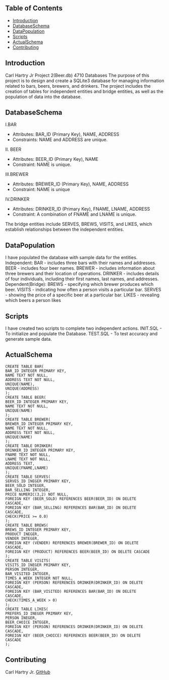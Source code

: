 ## Table of Contents
- [Introduction](#Introduction)
- [DatabaseSchema](#DatabaseSchema)
- [DataPopulation](#DataPopulation)
- [Scripts](#Scripts)
- [ActualSchema](#ActualSchema)
- [Contributing](#contributing)


## Introduction
Carl Hartry Jr Project 2(Beer.db) 4710 Databases
The purpose of this project is to design and create a SQLite3 database for managing
information related to bars, beers, brewers, and drinkers. The project includes the creation of
tables for independent entities and bridge entities, as well as the population of data into the
database.
## DatabaseSchema
I.BAR
- Attributes: BAR_ID (Primary Key), NAME, ADDRESS
- Constraints: NAME and ADDRESS are unique.
  
II. BEER
- Attributes: BEER_ID (Primary Key), NAME
- Constraint: NAME is unique.
  
III.BREWER
- Attributes: BREWER_ID (Primary Key), NAME, ADDRESS
- Constraint: NAME is unique
  
IV.DRINKER
- Attributes: DRINKER_ID (Primary Key), FNAME, LNAME, ADDRESS
- Constraint: A combination of FNAME and LNAME is unique.
  
The bridge entities include SERVES, BREWS, VISITS, and LIKES, which establish
relationships between the independent entities.
## DataPopulation
I have populated the database with sample data for the entities.
Independent:
BAR - includes three bars with their names and addresses.
BEER - includes four beer names.
BREWER - includes information about three brewers and their location of operations.
DRINKER - includes details of four individuals, including their first names, last names,
and addresses.
Dependent(Bridge):
BREWS - specifying which brewer produces which beer.
VISITS - indicating how often a person visits a particular bar.
SERVES - showing the price of a specific beer at a particular bar.
LIKES - revealing which beers a person likes
## Scripts
I have created two scripts to complete two independent actions.
INIT.SQL - To initialize and populate the Database.
TEST.SQL - To test accuracy and generate sample data.
## ActualSchema
    CREATE TABLE BAR(
    BAR_ID INTEGER PRIMARY KEY,
    NAME TEXT NOT NULL,
    ADDRESS TEXT NOT NULL,
    UNIQUE(NAME),
    UNIQUE(ADDRESS)
    );
    CREATE TABLE BEER(
    BEER_ID INTEGER PRIMARY KEY,
    NAME TEXT NOT NULL,
    UNIQUE(NAME)
    );
    CREATE TABLE BREWER(
    BREWER_ID INTEGER PRIMARY KEY,
    NAME TEXT NOT NULL,
    ADDRESS TEXT NOT NULL,
    UNIQUE(NAME)
    );
    CREATE TABLE DRINKER(
    DRINKER_ID INTEGER PRIMARY KEY,
    FNAME TEXT NOT NULL,
    LNAME TEXT NOT NULL,
    ADDRESS TEXT,
    UNIQUE(FNAME,LNAME)
    );
    CREATE TABLE SERVES(
    SERVES_ID INEGER PRIMARY KEY,
    BEER_SOLD INTEGER,
    BAR_SELLING INTEGER,
    PRICE NUMERIC(3,2) NOT NULL,
    FOREIGN KEY (BEER_SOLD) REFERENCES BEER(BEER_ID) ON DELETE
    CASCADE,
    FOREIGN KEY (BAR_SELLING) REFERENCES BAR(BAR_ID) ON DELETE
    CASCADE,
    CHECK(PRICE >= 0.0)
    );
    CREATE TABLE BREWS(
    BREWS_ID INTEGER PRIMARY KEY,
    PRODUCT INEGER,
    VENDER INTEGER,
    FOREIGN KEY (VENDER) REFERENCES BREWER(BREWER_ID) ON DELETE
    CASCADE,
    FOREIGN KEY (PRODUCT) REFERENCES BEER(BEER_ID) ON DELETE CASCADE
    );
    CREATE TABLE VISITS(
    VISITS_ID INEGER PRIMARY KEY,
    PERSON INTEGER,
    BAR_VISITED INTEGER,
    TIMES_A_WEEK INTEGER NOT NULL,
    FOREIGN KEY (PERSON) REFERENCES DRINKER(DRINKER_ID) ON DELETE
    CASCADE,
    FOREIGN KEY (BAR_VISITED) REFERENCES BAR(BAR_ID) ON DELETE
    CASCADE,
    CHECK(TIMES_A_WEEK > 0)
    );
    CREATE TABLE LIKES(
    PREFERS_ID INEGER PRIMARY KEY,
    PERSON INEGER,
    BEER_CHOICE INTEGER,
    FOREIGN KEY (PERSON) REFERENCES DRINKER(DRINKER_ID) ON DELETE
    CASCADE,
    FOREIGN KEY (BEER_CHOICE) REFERENCES BEER(BEER_ID) ON DELETE
    CASCADE
    );
## Contributing
Carl Hartry Jr.
[GitHub](https://github.com/CHartryJr)
